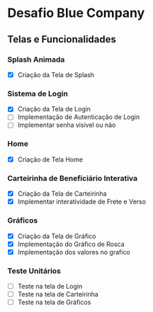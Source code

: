 # Desafio Blue Company

## Telas e Funcionalidades

### Splash Animada
- [X] Criação da Tela de Splash

### Sistema de Login
- [X] Criação da Tela de Login
- [ ] Implementação de Autenticação de Login
- [ ] Implementar senha visivel ou não

### Home
- [X] Criação de Tela Home

### Carteirinha de Beneficiário Interativa
- [X] Criação da Tela de Carteirinha
- [X] Implementar interatividade de Frete e Verso

### Gráficos
- [X] Criação da Tela de Gráfico
- [X] Implementação do Gráfico de Rosca
- [X] Implementação dos valores no grafico

### Teste Unitários
- [ ] Teste na tela de Login
- [ ] Teste na tela de Carteirinha
- [ ] Teste na tela de Gráficos
